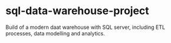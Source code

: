 # sql-data-warehouse-project

Build of a modern daat warehouse with SQL server, including ETL processes, data modelling and analytics.

